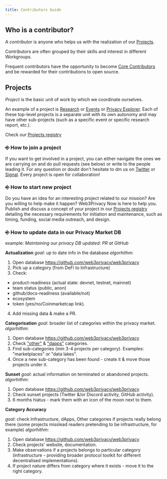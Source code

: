 ```yaml
---
title: Contributors Guide
---
```


## Who is a contributor?

A *contributor* is anyone who helps us with the realization of our [Projects](#projects).

Contributors are often grouped by their skills and interest in different Workgroups. 

Frequent contributors have the opportunity to become [Core Contributors](https://docs.web3privacy.info/core-contributors/) and be rewarded for their contributions to open source.

## Projects

*Project* is the basic unit of work by which we coordinate ourselves. 

An example of a project is [Research](/research) or [Events](/events) or [Privacy Explorer](/projects/privacy-explorer). Each of these top-level projects is a separate unit with its own autonomy and may have other sub-projects (such as a specific event or specific research report, etc.).

Check our [Projects registry](https://github.com/orgs/web3privacy/projects/12)

### ⎆ How to join a project

If you want to get involved in a project, you can either navigate the ones we are carrying on and do pull requests (see below) or write to the people leading it. 
For any question or doubt don't hesitate to dm us on [Twitter](https://x.com/web3privacy) or [Signal](https://signal.group/#CjQKIH-1ZYEGp50OBvbJRbITIRxDzjH2pSxl7vdkVZs9g5vgEhABUP9wOCxQoDFWpJchERkm). Every project is open for collaboration!

### ⎆ How to start new project

Do you have an idea for an interesting project related to our mission? Are you willing to help make it happen? Web3Privacy Now is here to help you.
Publish and discuss a concept of your project in our [Projects registry](https://github.com/web3privacy/projects/issues) detailing the necessary requirements for initiation and maintenance, such as timing, funding, social media outreach, and design.

### ⎆ How to update data in our Privacy Market DB

example: _Maintaining our privacy DB updated: PR at GitHub_

**Actualization**
_goal_: up to date info in the database
_algorhithm_:
1. Open database https://github.com/web3privacy/web3privacy
2. Pick up a category (from DeFi to Infrastructure)
3. Check:
- product-readiness (actual state: devnet, testnet, mainnet)
- team status (public, anon)
- github/docs-readiness (available/not)
- ecosystem
- token (yes/no/Coinmarketcap link).
4. Add missing data & make a PR.

**Categorisation**
_goal_: broader list of categories within the privacy market.
_algorhithm_:
1. Open database https://github.com/web3privacy/web3privacy
2. Check ["other"](https://github.com/web3privacy/web3privacy#Other) & ["dapps"](https://github.com/web3privacy/web3privacy#dapps) categories.
3. Find sub-categories (min 3-4 projects per category). Examples: "marketplaces" or "data lakes".
4. Once a new sub-category has been found - create it & move those projects under it.

**Sunset**
_goal_: actual information on terminated or abandoned projects.
_algorhithm_:
1. Open database https://github.com/web3privacy/web3privacy
2. Check sunset projects (Twitter &/or Discord activity, GitHub activity).
3. 6 months hiatus - mark them with an icon of the moon next to them.

**Category Accuracy**

_goal_: check Infrastructure, dApps, Other categories if projects really belong there (some projects misslead readers pretending to be infrastructure, for example)
_algorhithm_:
1. Open database https://github.com/web3privacy/web3privacy
2. Check projects' website, documentation.
3. Make observations if a projects belongs to particular category (infrastructure - providing broader protocol toolkit for different decentralised implementations).
4. If project nature differs from category where it exists - move it to the right category.

  


